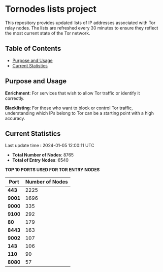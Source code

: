 # Tornodes lists project

This repository provides updated lists of IP addresses associated with Tor relay nodes. The lists are refreshed every 30 minutes to ensure they reflect the most current state of the Tor network.

## Table of Contents

- [Purpose and Usage](#purpose-and-usage)
- [Current Statistics](#current-statistics)


## Purpose and Usage

**Enrichment**: For services that wish to allow Tor traffic or identify it correctly.

**Blacklisting**: For those who want to block or control Tor traffic, understanding which IPs belong to Tor can be a starting point with a high accuracy.

## Current Statistics

Last update time : 2024-01-05 12:00:11 UTC

- **Total Number of Nodes**: 8765
- **Total of Entry Nodes**: 6540

**TOP 10 PORTS USED FOR TOR ENTRY NODES**

| **Port** | **Number of Nodes** |
|------|-----------------|
| **443**   | 2225  |
| **9001**   | 1696  |
| **9000**   | 335  |
| **9100**   | 292  |
| **80**   | 179  |
| **8443**   | 163  |
| **9002**   | 107  |
| **143**   | 106  |
| **110**   | 90  |
| **8080**   | 57  |

